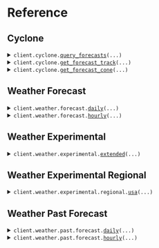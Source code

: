 # Reference
## Cyclone
<details><summary><code>client.cyclone.<a href="src/silurian/cyclone/client.py">query_forecasts</a>(...)</code></summary>
<dl>
<dd>

#### 📝 Description

<dl>
<dd>

<dl>
<dd>

Query the available cyclone forecasts for a particular time
</dd>
</dl>
</dd>
</dl>

#### 🔌 Usage

<dl>
<dd>

<dl>
<dd>

```python
from silurian import Earth

client = Earth(
    api_key="YOUR_API_KEY",
)
client.cyclone.query_forecasts()

```
</dd>
</dl>
</dd>
</dl>

#### ⚙️ Parameters

<dl>
<dd>

<dl>
<dd>

**time:** `typing.Optional[dt.datetime]` — *Default value: (current time) - Default time zone: UTC*
    
</dd>
</dl>

<dl>
<dd>

**min_storm_category:** `typing.Optional[int]` 
    
</dd>
</dl>

<dl>
<dd>

**model:** `typing.Optional[ModelName]` 
    
</dd>
</dl>

<dl>
<dd>

**request_options:** `typing.Optional[RequestOptions]` — Request-specific configuration.
    
</dd>
</dl>
</dd>
</dl>


</dd>
</dl>
</details>

<details><summary><code>client.cyclone.<a href="src/silurian/cyclone/client.py">get_forecast_track</a>(...)</code></summary>
<dl>
<dd>

#### 📝 Description

<dl>
<dd>

<dl>
<dd>

Get cyclone tracks in GeoJSON (MF-GeoJSON) format
</dd>
</dl>
</dd>
</dl>

#### 🔌 Usage

<dl>
<dd>

<dl>
<dd>

```python
from silurian import Earth

client = Earth(
    api_key="YOUR_API_KEY",
)
client.cyclone.get_forecast_track(
    storm_id="storm_id",
)

```
</dd>
</dl>
</dd>
</dl>

#### ⚙️ Parameters

<dl>
<dd>

<dl>
<dd>

**storm_id:** `str` 
    
</dd>
</dl>

<dl>
<dd>

**time:** `typing.Optional[dt.datetime]` — *Default value: (current time) - Default time zone: UTC*
    
</dd>
</dl>

<dl>
<dd>

**model:** `typing.Optional[ModelName]` 
    
</dd>
</dl>

<dl>
<dd>

**request_options:** `typing.Optional[RequestOptions]` — Request-specific configuration.
    
</dd>
</dl>
</dd>
</dl>


</dd>
</dl>
</details>

<details><summary><code>client.cyclone.<a href="src/silurian/cyclone/client.py">get_forecast_cone</a>(...)</code></summary>
<dl>
<dd>

#### 📝 Description

<dl>
<dd>

<dl>
<dd>

Get cyclone forecast cone in GeoJSON format
</dd>
</dl>
</dd>
</dl>

#### 🔌 Usage

<dl>
<dd>

<dl>
<dd>

```python
from silurian import Earth

client = Earth(
    api_key="YOUR_API_KEY",
)
client.cyclone.get_forecast_cone(
    storm_id="storm_id",
)

```
</dd>
</dl>
</dd>
</dl>

#### ⚙️ Parameters

<dl>
<dd>

<dl>
<dd>

**storm_id:** `str` 
    
</dd>
</dl>

<dl>
<dd>

**time:** `typing.Optional[dt.datetime]` — *Default value: (current time) - Default time zone: UTC*
    
</dd>
</dl>

<dl>
<dd>

**lead_time:** `typing.Optional[str]` 
    
</dd>
</dl>

<dl>
<dd>

**smooth_cone:** `typing.Optional[bool]` 
    
</dd>
</dl>

<dl>
<dd>

**model:** `typing.Optional[ModelName]` 
    
</dd>
</dl>

<dl>
<dd>

**request_options:** `typing.Optional[RequestOptions]` — Request-specific configuration.
    
</dd>
</dl>
</dd>
</dl>


</dd>
</dl>
</details>

## Weather Forecast
<details><summary><code>client.weather.forecast.<a href="src/silurian/weather/forecast/client.py">daily</a>(...)</code></summary>
<dl>
<dd>

#### 📝 Description

<dl>
<dd>

<dl>
<dd>

Get daily weather forecast for a specific location
Only allowing local timezone aggregations for now since
it is unclear how exactly users will understand "UTC".
</dd>
</dl>
</dd>
</dl>

#### 🔌 Usage

<dl>
<dd>

<dl>
<dd>

```python
from silurian import Earth

client = Earth(
    api_key="YOUR_API_KEY",
)
client.weather.forecast.daily(
    latitude=47.6061,
    longitude=-122.3328,
)

```
</dd>
</dl>
</dd>
</dl>

#### ⚙️ Parameters

<dl>
<dd>

<dl>
<dd>

**latitude:** `float` 
    
</dd>
</dl>

<dl>
<dd>

**longitude:** `float` 
    
</dd>
</dl>

<dl>
<dd>

**timezone:** `typing.Optional[typing.Literal["local"]]` 
    
</dd>
</dl>

<dl>
<dd>

**units:** `typing.Optional[Units]` 
    
</dd>
</dl>

<dl>
<dd>

**request_options:** `typing.Optional[RequestOptions]` — Request-specific configuration.
    
</dd>
</dl>
</dd>
</dl>


</dd>
</dl>
</details>

<details><summary><code>client.weather.forecast.<a href="src/silurian/weather/forecast/client.py">hourly</a>(...)</code></summary>
<dl>
<dd>

#### 📝 Description

<dl>
<dd>

<dl>
<dd>

Get hourly weather forecast for a specific location
</dd>
</dl>
</dd>
</dl>

#### 🔌 Usage

<dl>
<dd>

<dl>
<dd>

```python
from silurian import Earth

client = Earth(
    api_key="YOUR_API_KEY",
)
client.weather.forecast.hourly(
    latitude=47.6061,
    longitude=-122.3328,
)

```
</dd>
</dl>
</dd>
</dl>

#### ⚙️ Parameters

<dl>
<dd>

<dl>
<dd>

**latitude:** `float` 
    
</dd>
</dl>

<dl>
<dd>

**longitude:** `float` 
    
</dd>
</dl>

<dl>
<dd>

**timezone:** `typing.Optional[Timezone]` 
    
</dd>
</dl>

<dl>
<dd>

**units:** `typing.Optional[Units]` 
    
</dd>
</dl>

<dl>
<dd>

**include_past:** `typing.Optional[bool]` 
    
</dd>
</dl>

<dl>
<dd>

**request_options:** `typing.Optional[RequestOptions]` — Request-specific configuration.
    
</dd>
</dl>
</dd>
</dl>


</dd>
</dl>
</details>

## Weather Experimental
<details><summary><code>client.weather.experimental.<a href="src/silurian/weather/experimental/client.py">extended</a>(...)</code></summary>
<dl>
<dd>

#### 📝 Description

<dl>
<dd>

<dl>
<dd>

Get hourly weather forecast for a specific location and time
</dd>
</dl>
</dd>
</dl>

#### 🔌 Usage

<dl>
<dd>

<dl>
<dd>

```python
from silurian import Earth

client = Earth(
    api_key="YOUR_API_KEY",
)
client.weather.experimental.extended(
    latitude=47.6061,
    longitude=-122.3328,
)

```
</dd>
</dl>
</dd>
</dl>

#### ⚙️ Parameters

<dl>
<dd>

<dl>
<dd>

**latitude:** `float` 
    
</dd>
</dl>

<dl>
<dd>

**longitude:** `float` 
    
</dd>
</dl>

<dl>
<dd>

**timezone:** `typing.Optional[Timezone]` 
    
</dd>
</dl>

<dl>
<dd>

**units:** `typing.Optional[Units]` 
    
</dd>
</dl>

<dl>
<dd>

**request_options:** `typing.Optional[RequestOptions]` — Request-specific configuration.
    
</dd>
</dl>
</dd>
</dl>


</dd>
</dl>
</details>

## Weather Experimental Regional
<details><summary><code>client.weather.experimental.regional.<a href="src/silurian/weather/experimental/regional/client.py">usa</a>(...)</code></summary>
<dl>
<dd>

#### 📝 Description

<dl>
<dd>

<dl>
<dd>

Get hourly weather forecast for a specific location and time
</dd>
</dl>
</dd>
</dl>

#### 🔌 Usage

<dl>
<dd>

<dl>
<dd>

```python
from silurian import Earth

client = Earth(
    api_key="YOUR_API_KEY",
)
client.weather.experimental.regional.usa(
    latitude=47.6061,
    longitude=-122.3328,
)

```
</dd>
</dl>
</dd>
</dl>

#### ⚙️ Parameters

<dl>
<dd>

<dl>
<dd>

**latitude:** `float` 
    
</dd>
</dl>

<dl>
<dd>

**longitude:** `float` 
    
</dd>
</dl>

<dl>
<dd>

**timezone:** `typing.Optional[Timezone]` 
    
</dd>
</dl>

<dl>
<dd>

**units:** `typing.Optional[Units]` 
    
</dd>
</dl>

<dl>
<dd>

**request_options:** `typing.Optional[RequestOptions]` — Request-specific configuration.
    
</dd>
</dl>
</dd>
</dl>


</dd>
</dl>
</details>

## Weather Past Forecast
<details><summary><code>client.weather.past.forecast.<a href="src/silurian/weather/past/forecast/client.py">daily</a>(...)</code></summary>
<dl>
<dd>

#### 📝 Description

<dl>
<dd>

<dl>
<dd>

Get daily weather forecast for a specific location and time
</dd>
</dl>
</dd>
</dl>

#### 🔌 Usage

<dl>
<dd>

<dl>
<dd>

```python
import datetime

from silurian import Earth

client = Earth(
    api_key="YOUR_API_KEY",
)
client.weather.past.forecast.daily(
    latitude=47.6061,
    longitude=-122.3328,
    time=datetime.datetime.fromisoformat(
        "2024-01-01 00:00:00+00:00",
    ),
)

```
</dd>
</dl>
</dd>
</dl>

#### ⚙️ Parameters

<dl>
<dd>

<dl>
<dd>

**latitude:** `float` 
    
</dd>
</dl>

<dl>
<dd>

**longitude:** `float` 
    
</dd>
</dl>

<dl>
<dd>

**time:** `dt.datetime` 
    
</dd>
</dl>

<dl>
<dd>

**timezone:** `typing.Optional[Timezone]` 
    
</dd>
</dl>

<dl>
<dd>

**units:** `typing.Optional[Units]` 
    
</dd>
</dl>

<dl>
<dd>

**request_options:** `typing.Optional[RequestOptions]` — Request-specific configuration.
    
</dd>
</dl>
</dd>
</dl>


</dd>
</dl>
</details>

<details><summary><code>client.weather.past.forecast.<a href="src/silurian/weather/past/forecast/client.py">hourly</a>(...)</code></summary>
<dl>
<dd>

#### 📝 Description

<dl>
<dd>

<dl>
<dd>

Get hourly weather forecast for a specific location and time
</dd>
</dl>
</dd>
</dl>

#### 🔌 Usage

<dl>
<dd>

<dl>
<dd>

```python
import datetime

from silurian import Earth

client = Earth(
    api_key="YOUR_API_KEY",
)
client.weather.past.forecast.hourly(
    latitude=47.6061,
    longitude=-122.3328,
    time=datetime.datetime.fromisoformat(
        "2024-01-01 00:00:00+00:00",
    ),
)

```
</dd>
</dl>
</dd>
</dl>

#### ⚙️ Parameters

<dl>
<dd>

<dl>
<dd>

**latitude:** `float` 
    
</dd>
</dl>

<dl>
<dd>

**longitude:** `float` 
    
</dd>
</dl>

<dl>
<dd>

**time:** `dt.datetime` 
    
</dd>
</dl>

<dl>
<dd>

**timezone:** `typing.Optional[Timezone]` 
    
</dd>
</dl>

<dl>
<dd>

**units:** `typing.Optional[Units]` 
    
</dd>
</dl>

<dl>
<dd>

**request_options:** `typing.Optional[RequestOptions]` — Request-specific configuration.
    
</dd>
</dl>
</dd>
</dl>


</dd>
</dl>
</details>

